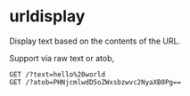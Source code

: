 # urldisplay
Display text based on the contents of the URL.

Support via raw text or atob, 

    GET /?text=hello%20world
    GET /?atob=PHNjcmlwdD5oZWxsbzwvc2NyaXB0Pg==
